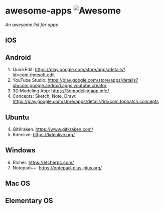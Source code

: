 # awesome-apps ![Awesome](https://cdn.rawgit.com/sindresorhus/awesome/d7305f38d29fed78fa85652e3a63e154dd8e8829/media/badge.svg)
*An awesome list for apps*

## IOS

## Android
1. QuickEdit: https://play.google.com/store/apps/details?id=com.rhmsoft.edit
2. YouTube Studio: https://play.google.com/store/apps/details?id=com.google.android.apps.youtube.creator
3. 3D Modeling App: https://3dmodelingapp.info/
4. Concepts: Sketch, Note, Draw: https://play.google.com/store/apps/details?id=com.tophatch.concepts

## Ubuntu
4. GitKraken: https://www.gitkraken.com/
5. Kdenlive: https://kdenlive.org/

## Windows
6. Etcher: https://etcherpc.com/
7. Notepad++: https://notepad-plus-plus.org/

## Mac OS

## Elementary OS
